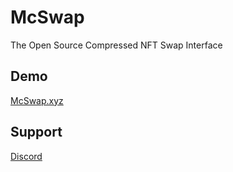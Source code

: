# McSwap
The Open Source Compressed NFT Swap Interface

## Demo
[McSwap.xyz](https://mcswap.xyz "Live McSwap Demo")

## Support
[Discord]([https://mcswap.xyz](https://discord.com/invite/mcdegensdao)https://discord.com/invite/mcdegensdao "McSwap Support")

